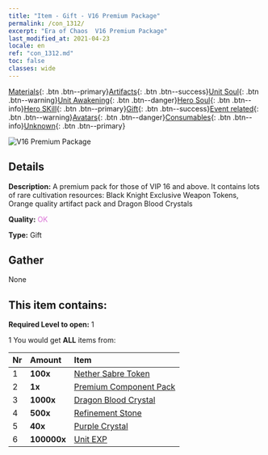 ```yaml
---
title: "Item - Gift - V16 Premium Package"
permalink: /con_1312/
excerpt: "Era of Chaos  V16 Premium Package"
last_modified_at: 2021-04-23
locale: en
ref: "con_1312.md"
toc: false
classes: wide
---
```

 [Materials](/Items/){: .btn .btn--primary}[Artifacts](/Items/Artifacts/){: .btn .btn--success}[Unit Soul](/Items/UnitSoul/){: .btn .btn--warning}[Unit Awakening](/Items/UnitAwakening/){: .btn .btn--danger}[Hero Soul](/Items/HeroSoul/){: .btn .btn--info}[Hero SKill](/Items/HeroSkill/){: .btn .btn--primary}[Gift](/Items/Gift/){: .btn .btn--success}[Event related](/Items/Events/){: .btn .btn--warning}[Avatars](/Items/Avatars/){: .btn .btn--danger}[Consumables](/Items/Consumables/){: .btn .btn--info}[Unknown](/Items/Unknown/){: .btn .btn--primary}

 ![V16 Premium Package](/images/t/i_905001.png)

## Details
 **Description:** A premium pack for those of VIP 16 and above. It contains lots of rare cultivation resources: Black Knight Exclusive Weapon Tokens, Orange quality artifact pack and Dragon Blood Crystals

 **Quality:** <span style="color: #DA70D6">OK</span>

 **Type:** Gift

## Gather

  None

## This item contains:

 **Required Level to open:** 1

 1 You would get **ALL** items  from:

  | Nr | Amount |     Item    |
  |:---|:-------|:------------|
  | 1 |  **100x** | [Nether Sabre Token](/Items/con_979/) |  | 
  | 2 |  **1x** | [Premium Component Pack](/Items/con_1363/) |  | 
  | 3 |  **1000x** | [Dragon Blood Crystal](/Items/con_879/) |  | 
  | 4 |  **500x** | [Refinement Stone](/Items/con_814/) |  | 
  | 5 |  **40x** | [Purple Crystal](/Items/con_720/) |  | 
  | 6 |  **100000x** | [Unit EXP](/Items/con_902/) |  | 
